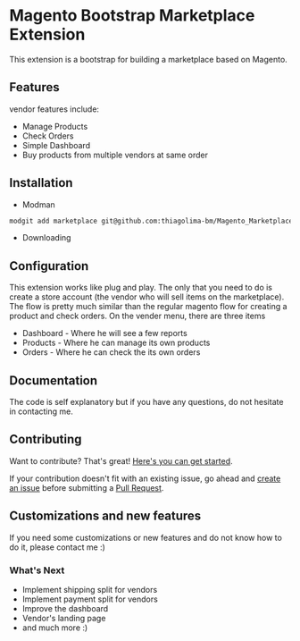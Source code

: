 # Magento Bootstrap Marketplace Extension

This extension is a bootstrap for building a marketplace based on Magento. 

## Features

vendor features include:

* Manage Products
* Check Orders
* Simple Dashboard
* Buy products from multiple vendors at same order

## Installation
* Modman
```bash
modgit add marketplace git@github.com:thiagolima-bm/Magento_Marketplace.git 
```
* Downloading

## Configuration

This extension works like plug and play. The only that you need to do is create a store account (the vendor who will sell items on the marketplace). 
The flow is pretty much similar than the regular magento flow for creating a product and check orders.
On the vender menu, there are three items

* Dashboard - Where he will see a few reports
* Products - Where he can manage its own products
* Orders - Where he can check the its own orders

## Documentation

The code is self explanatory but if you have any questions, do not hesitate in contacting me.


## Contributing

Want to contribute? That's great! [Here's you can get started](https://guides.github.com/activities/contributing-to-open-source/#contributing).

If your contribution doesn't fit with an existing issue, go ahead and [create an issue](https://github.com/thiagolima-bm/Magento_Marketplace/issues/new) before submitting a [Pull Request](https://help.github.com/articles/about-pull-requests/).


## Customizations and new features
If you need some customizations or new features and do not know how to do it, please contact me :) 

### What's Next
* Implement shipping split for vendors
* Implement payment split for vendors
* Improve the dashboard
* Vendor's landing page
* and much more :)
